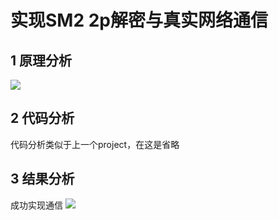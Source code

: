 # 实现SM2 2p解密与真实网络通信
## 1 原理分析
![](https://img1.imgtp.com/2023/08/04/1yndeFs4.png)
## 2 代码分析
代码分析类似于上一个project，在这是省略
## 3 结果分析
成功实现通信
![](https://img1.imgtp.com/2023/08/04/mAri6nm8.png)